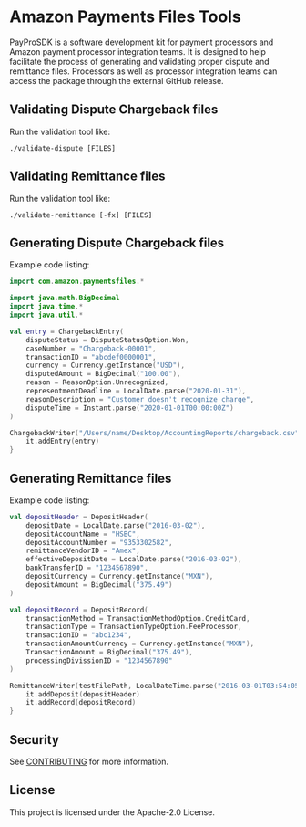 # Amazon Payments Files Tools

PayProSDK is a software development kit for payment processors and Amazon
payment processor integration teams. It is designed to help facilitate the
process of generating and validating proper dispute and remittance files.
Processors as well as processor integration teams can access the package
through the external GitHub release. 

## Validating Dispute Chargeback files

Run the validation tool like:

```
./validate-dispute [FILES]
```

## Validating Remittance files

Run the validation tool like:

```
./validate-remittance [-fx] [FILES]
```

## Generating Dispute Chargeback files

Example code listing:

```kotlin
import com.amazon.paymentsfiles.*

import java.math.BigDecimal
import java.time.*
import java.util.*

val entry = ChargebackEntry(
    disputeStatus = DisputeStatusOption.Won,
    caseNumber = "Chargeback-00001",
    transactionID = "abcdef0000001",
    currency = Currency.getInstance("USD"),
    disputedAmount = BigDecimal("100.00"),
    reason = ReasonOption.Unrecognized,
    representmentDeadline = LocalDate.parse("2020-01-31"),
    reasonDescription = "Customer doesn't recognize charge",
    disputeTime = Instant.parse("2020-01-01T00:00:00Z")
)

ChargebackWriter("/Users/name/Desktop/AccountingReports/chargeback.csv").use {
    it.addEntry(entry)
}
```

## Generating Remittance files

Example code listing:

```kotlin
val depositHeader = DepositHeader(
    depositDate = LocalDate.parse("2016-03-02"),
    depositAccountName = "HSBC",
    depositAccountNumber = "9353302582",
    remittanceVendorID = "Amex",
    effectiveDepositDate = LocalDate.parse("2016-03-02"),
    bankTransferID = "1234567890",
    depositCurrency = Currency.getInstance("MXN"),
    depositAmount = BigDecimal("375.49")
)

val depositRecord = DepositRecord(
    transactionMethod = TransactionMethodOption.CreditCard,
    transactionType = TransactionTypeOption.FeeProcessor,
    transactionID = "abc1234",
    transactionAmountCurrency = Currency.getInstance("MXN"),
    TransactionAmount = BigDecimal("375.49"),
    processingDivissionID = "1234567890"
)

RemittanceWriter(testFilePath, LocalDateTime.parse("2016-03-01T03:54:05")).use {
    it.addDeposit(depositHeader)
    it.addRecord(depositRecord)
}
```

## Security

See [CONTRIBUTING](CONTRIBUTING.md#security-issue-notifications) for more information.

## License

This project is licensed under the Apache-2.0 License.

